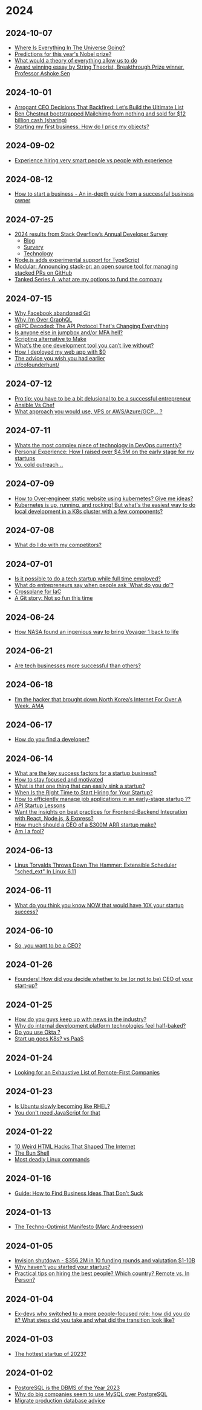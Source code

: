 [//]: # (_/_docs)



<!----------------------------------------------------------------------------->

<!-- #region | .. .. -->

<!------------------------------------------------------------------------------



--------------------------------------------------------------------------------

<:>
{
  "%": "",
  ".": "!m.md",
  "#": "#"
}
//
</:>

------------------------------------------------------------------------------->

<!-- #endregion -->

<!----------------------------------------------------------------------------->



[//]: # (_/_deps)



<!----------------------------------------------------------------------------->

<!-- #region | .. .. -->

<!-- #region | .. .. -->

<!-- #region | .. .. -->

<!--
* // ..
-->

<!-- #endregion -->

<!-- #endregion -->

<!-- #endregion -->

<!----------------------------------------------------------------------------->



[//]: # (index)



<!----------------------------------------------------------------------------->

<!-- #region | .. ..2 2024 .. -->

# 2024

<!-- #endregion -->

<!-- #region | .. ..2 2024-01-02 .. -->

## 2024-10-07

* [Where Is Everything In The Universe Going?](https://www.youtube.com/watch?v=5mDn2oq9OV8)
* [Predictions for this year's Nobel prize?](https://old.reddit.com/r/Physics/comments/1fydwg3/predictions_for_this_years_nobel_prize/)
* [What would a theory of everything allow us to do ](https://old.reddit.com/r/Physics/comments/1fwv1yd/what_would_a_theory_of_everything_allow_us_to_do/)
* [Award winning essay by String Theorist, Breakthrough Prize winner, Professor Ashoke Sen](https://old.reddit.com/r/Physics/comments/1fts0f7/award_winning_essay_by_string_theorist/)

## 2024-10-01

* [Arrogant CEO Decisions That Backfired: Let’s Build the Ultimate List](https://old.reddit.com/r/business/comments/1ft5ibb/arrogant_ceo_decisions_that_backfired_lets_build/)
* [Ben Chestnut bootstrapped Mailchimp from nothing and sold for $12 billion cash (sharing)](https://old.reddit.com/r/startups/comments/1ftk7n3/ben_chestnut_bootstrapped_mailchimp_from_nothing/)
* [Starting my first business. How do I price my objects?](https://old.reddit.com/r/Entrepreneurship/comments/1fmfzlh/starting_my_first_business_how_do_i_price_my/)

## 2024-09-02

* [Experience hiring very smart people vs people with experience](https://old.reddit.com/r/startups/comments/1f78mhi/experience_hiring_very_smart_people_vs_people/)

## 2024-08-12

* [How to start a business - An in-depth guide from a successful business owner](https://old.reddit.com/r/Entrepreneur/comments/zazagy/how_to_start_a_business_an_indepth_guide_from_a/)

## 2024-07-25

* [2024 results from Stack Overflow’s Annual Developer Survey](https://old.reddit.com/r/programming/comments/1eb3xph/2024_results_from_stack_overflows_annual/)
  * [Blog](https://stackoverflow.blog/2024/07/24/developers-want-more-more-more-the-2024-results-from-stack-overflow-s-annual-developer-survey/)
  * [Survery](https://survey.stackoverflow.co/2024/)
  * [Technology](https://survey.stackoverflow.co/2024/technology/)
* [Node.js adds experimental support for TypeScript](https://old.reddit.com/r/programming/comments/1ebtt4s/nodejs_adds_experimental_support_for_typescript/)
* [Modular: Announcing stack-pr: an open source tool for managing stacked PRs on GitHub](https://old.reddit.com/r/programming/comments/1ebgzgh/modular_announcing_stackpr_an_open_source_tool/)
* [Tanked Series A, what are my options to fund the company](https://old.reddit.com/r/startups/comments/1ebpysd/tanked_series_a_what_are_my_options_to_fund_the/)

## 2024-07-15

* [Why Facebook abandoned Git](https://old.reddit.com/r/programming/comments/1e3fwyl/why_facebook_abandoned_git/)
* [Why I’m Over GraphQL](https://old.reddit.com/r/programming/comments/1e3q8ru/why_im_over_graphql/)
* [gRPC Decoded: The API Protocol That's Changing Everything](https://old.reddit.com/r/programming/comments/1e3qxos/grpc_decoded_the_api_protocol_thats_changing/)
* [Is anyone else in jumpbox and/or MFA hell?](https://old.reddit.com/r/devops/comments/1e3m0as/is_anyone_else_in_jumpbox_andor_mfa_hell/)
* [Scripting alternative to Make](https://old.reddit.com/r/devops/comments/1e3v2e3/scripting_alternative_to_make/)
* [What’s the one development tool you can’t live without?](https://old.reddit.com/r/devops/comments/1e2elhq/whats_the_one_development_tool_you_cant_live/)
* [How I deployed my web app with $0](https://old.reddit.com/r/devops/comments/1e2knds/how_i_deployed_my_web_app_with_0/)
* [The advice you wish you had earlier](https://old.reddit.com/r/startups/comments/1e3eyt6/the_advice_you_wish_you_had_earlier/)
* [/r/cofounderhunt/](https://old.reddit.com/r/cofounderhunt/)

## 2024-07-12

* [Pro tip: you have to be a bit delusional to be a successful entrepreneur](https://old.reddit.com/r/Entrepreneur/comments/1e1uisc/pro_tip_you_have_to_be_a_bit_delusional_to_be_a/)
* [Ansible Vs Chef](https://old.reddit.com/r/devops/comments/1e1653m/ansible_vs_chef/)
* [What approach you would use, VPS or AWS/Azure/GCP... ?](https://old.reddit.com/r/devops/comments/1e1r8b7/what_approach_you_would_use_vps_or_awsazuregcp/)

## 2024-07-11

* [Whats the most complex piece of technology in DevOps currently?](https://old.reddit.com/r/devops/comments/1dzzshs/whats_the_most_complex_piece_of_technology_in/)
* [Personal Experience: How I raised over $4.5M on the early stage for my startups](https://old.reddit.com/r/startups/comments/1e0mn0k/personal_experience_how_i_raised_over_45m_on_the/)
* [Yo, cold outreach ..](https://old.reddit.com/r/startups/comments/1e02ckz/yo_cold_outreach_sucks_that_is_all/)

## 2024-07-09

* [How to Over-engineer static website using kubernetes? Give me ideas?](https://old.reddit.com/r/kubernetes/comments/1dwlthf/how_to_overengineer_static_website_using/)
* [Kubernetes is up, running, and rocking! But what's the easiest way to do local development in a K8s cluster with a few components?](https://old.reddit.com/r/kubernetes/comments/1dyfw19/kubernetes_is_up_running_and_rocking_but_whats/)

## 2024-07-08

* [What do I do with my competitors?](https://old.reddit.com/r/startups/comments/1dxf1wm/what_do_i_do_with_my_competitors/)

## 2024-07-01

* [Is it possible to do a tech startup while full time employed?](https://old.reddit.com/r/startups/comments/1dshzmy/is_it_possible_to_do_a_tech_startup_while_full/)
* [What do entrepreneurs say when people ask `What do you do'?](https://old.reddit.com/r/startups/comments/1dssrmx/what_do_entrepreneurs_say_when_people_ask_what_do/)
* [Crossplane for IaC](https://old.reddit.com/r/devops/comments/1dqu68q/crossplane_for_iac/)
* [A Git story: Not so fun this time](https://old.reddit.com/r/programming/comments/1dstq65/a_git_story_not_so_fun_this_time/)

## 2024-06-24

* [How NASA found an ingenious way to bring Voyager 1 back to life](https://old.reddit.com/r/technology/comments/1dng85e/how_nasa_found_an_ingenious_way_to_bring_voyager/)

## 2024-06-21

* [Are tech businesses more successful than others?](https://old.reddit.com/r/startups/comments/1dl8mzy/are_tech_businesses_more_successful_than_others/)

## 2024-06-18

* [I’m the hacker that brought down North Korea’s Internet For Over A Week. AMA](https://old.reddit.com/r/IAmA/comments/1divlp3/im_the_hacker_that_brought_down_north_koreas/)

## 2024-06-17

* [How do you find a developer?](https://old.reddit.com/r/startups/comments/1dhzi5l/how_do_you_find_a_developer/)

## 2024-06-14

* [What are the key success factors for a startup business?](https://old.reddit.com/r/startups/comments/1df0lhg/what_are_the_key_success_factors_for_a_startup/)
* [How to stay focused and motivated](https://old.reddit.com/r/startups/comments/1df5cbi/how_to_stay_focused_and_motivated/)
* [What is that one thing that can easily sink a startup?](https://old.reddit.com/r/startups/comments/1devoji/what_is_that_one_thing_that_can_easily_sink_a/)
* [When Is the Right Time to Start Hiring for Your Startup?](https://old.reddit.com/r/startups/comments/1dezikv/when_is_the_right_time_to_start_hiring_for_your/)
* [How to efficiently manage job applications in an early-stage startup ??](https://old.reddit.com/r/startups/comments/1df7wvj/how_to_efficiently_manage_job_applications_in_an/)
* [API Startup Lessons](https://old.reddit.com/r/startups/comments/1df5xsv/api_startup_lessons/)
* [Want the insights on best practices for Frontend-Backend Integration with React, Node.js, & Express?](https://old.reddit.com/r/startups/comments/1dfkt8g/want_the_insights_on_best_practices_for/)
* [How much should a CEO of a $300M ARR startup make?](https://old.reddit.com/r/startups/comments/1denpah/how_much_should_a_ceo_of_a_300m_arr_startup_make/)
* [Am I a fool?](https://old.reddit.com/r/startups/comments/1dfgfsg/am_i_a_fool/)

## 2024-06-13

* [Linus Torvalds Throws Down The Hammer: Extensible Scheduler "sched_ext" In Linux 6.11](https://old.reddit.com/r/linux/comments/1ddvlfx/linus_torvalds_throws_down_the_hammer_extensible/)

## 2024-06-11

* [What do you think you know NOW that would have 10X your startup success?](https://old.reddit.com/r/startups/comments/1ddb4x4/what_do_you_think_you_know_now_that_would_have/)

## 2024-06-10

* [So, you want to be a CEO?](https://old.reddit.com/r/startups/comments/1dcvikd/so_you_want_to_be_a_ceo/)

## 2024-01-26

* [Founders! How did you decide whether to be (or not to be) CEO of your start-up?](https://old.reddit.com/r/startups/comments/1abaxuf/founders_how_did_you_decide_whether_to_be_or_not/)

## 2024-01-25

* [How do you guys keep up with news in the industry?](https://old.reddit.com/r/ExperiencedDevs/comments/19fe5ru/how_do_you_guys_keep_up_with_news_in_the_industry/)
* [Why do internal development platform technologies feel half-baked?](https://old.reddit.com/r/devops/comments/19fhzk7/why_do_internal_development_platform_technologies/)
* [Do you use Okta ?](https://old.reddit.com/r/devops/comments/19f4sku/do_you_use_okta/)
* [Start up goes K8s? vs PaaS](https://old.reddit.com/r/devops/comments/19etm88/start_up_goes_k8s_vs_paas/)

## 2024-01-24

* [Looking for an Exhaustive List of Remote-First Companies](https://old.reddit.com/r/ExperiencedDevs/comments/19emc8f/looking_for_an_exhaustive_list_of_remotefirst/)

## 2024-01-23

* [Is Ubuntu slowly becoming like RHEL?](https://old.reddit.com/r/Ubuntu/comments/19dyh7m/is_ubuntu_slowly_becoming_like_rhel/)
* [You don't need JavaScript for that](https://old.reddit.com/r/programming/comments/19dqg4w/you_dont_need_javascript_for_that/)

## 2024-01-22

* [10 Weird HTML Hacks That Shaped The Internet](https://old.reddit.com/r/programming/comments/19cu7fz/10_weird_html_hacks_that_shaped_the_internet/)
* [The Bun Shell](https://old.reddit.com/r/programming/comments/19d0fb9/the_bun_shell/)
* [Most deadly Linux commands](https://old.reddit.com/r/linux/comments/19b0asa/most_deadly_linux_commands/)

## 2024-01-16

* [Guide: How to Find Business Ideas That Don't Suck](https://old.reddit.com/r/startups/comments/197hbl1/guide_how_to_find_business_ideas_that_dont_suck/)

## 2024-01-13

* [The Techno-Optimist Manifesto (Marc Andreessen)](https://a16z.com/the-techno-optimist-manifesto/)

## 2024-01-05

* [Invision shutdown - $356.2M in 10 funding rounds and valutation $1-10B](https://old.reddit.com/r/startups/comments/18z4ok9/invision_shutdown_3562m_in_10_funding_rounds_and/)
* [Why haven't you started your startup?](https://old.reddit.com/r/startups/comments/18yw4vy/why_havent_you_started_your_startup/)
* [Practical tips on hiring the best people? Which country? Remote vs. In Person?](https://old.reddit.com/r/startups/comments/18ylz99/practical_tips_on_hiring_the_best_people_which/)

## 2024-01-04

* [Ex-devs who switched to a more people-focused role: how did you do it? What steps did you take and what did the transition look like?](https://old.reddit.com/r/ExperiencedDevs/comments/18yeanz/exdevs_who_switched_to_a_more_peoplefocused_role/)

## 2024-01-03

* [The hottest startup of 2023?](https://old.reddit.com/r/startups/comments/18s7nij/the_hottest_startup_of_2023/)

## 2024-01-02

* [PostgreSQL is the DBMS of the Year 2023](https://old.reddit.com/r/programming/comments/18wxjvm/postgresql_is_the_dbms_of_the_year_2023/)
* [Why do big companies seem to use MySQL over PostgreSQL](https://old.reddit.com/r/ExperiencedDevs/comments/18v8jxv/why_do_big_companies_seem_to_use_mysql_over/)
* [Migrate production database advice](https://old.reddit.com/r/devops/comments/18x66m1/migrate_production_database_advice/)

<!--

* [title](url)

-->

<!-- #endregion -->

<!-- #region | .. .. -->

<!-- #region | .. .. -->

<!-- #region | .. .. -->

<!--
* // ..
-->

<!-- #endregion -->

<!-- #endregion -->

<!-- #endregion -->

<!----------------------------------------------------------------------------->



[//]: # (more/_tmpl)



<!----------------------------------------------------------------------------->

<!-- #region | .. .. -->

<!-- #region | .. .. -->

<!-- #region | .. .. -->

<!--
* // ..
-->

<!-- #endregion -->

<!-- #endregion -->

<!-- #endregion -->

<!----------------------------------------------------------------------------->



